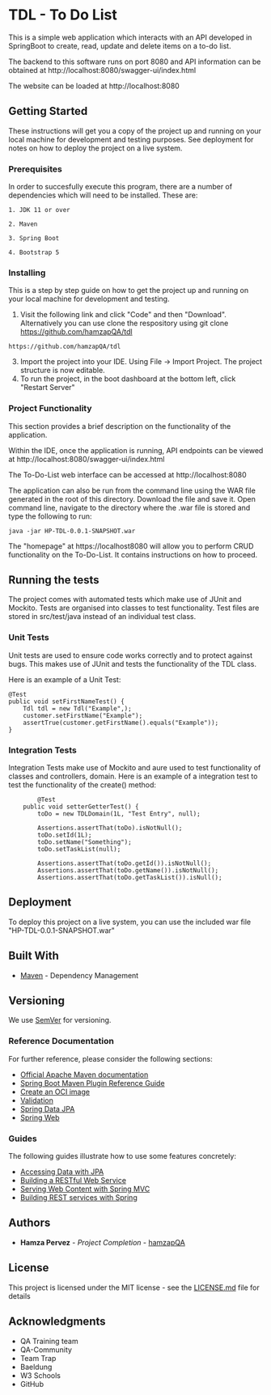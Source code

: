 # TDL - To Do List

This is a simple web application which interacts with an API developed in SpringBoot to create, read, update and delete items on a to-do list.

The backend to this software runs on port 8080 and API information can be obtained at http://localhost:8080/swagger-ui/index.html

The website can be loaded at http://localhost:8080

## Getting Started

These instructions will get you a copy of the project up and running on your local machine for development and testing purposes. See deployment for notes on how to deploy the project on a live system.

### Prerequisites

In order to succesfully execute this program, there are a number of dependencies which will need to be installed. These are:

```
1. JDK 11 or over

2. Maven

3. Spring Boot

4. Bootstrap 5

```
### Installing

This is a step by step guide on how to get the project up and running on your local machine for development and testing. 

1. Visit the following link and click "Code" and then "Download". Alternatively you can use clone the respository using git clone https://github.com/hamzapQA/tdl
```
https://github.com/hamzapQA/tdl
```
3. Import the project into your IDE. Using File -> Import Project. The project structure is now editable.
4. To run the project, in the boot dashboard at the bottom left, click "Restart Server"

### Project Functionality
 
This section provides a brief description on the functionality of the application.

Within the IDE, once the application is running, API endpoints can be viewed at http://localhost:8080/swagger-ui/index.html

The To-Do-List web interface can be accessed at http://localhost:8080

The application can also be run from the command line using the WAR file generated in the root of this directory. Download the file and save it. Open command line, navigate to the directory where the .war file is stored and type the following to run:

```
java -jar HP-TDL-0.0.1-SNAPSHOT.war
```
The "homepage" at https://localhost8080 will allow you to perform CRUD functionality on the To-Do-List. It contains instructions on how to proceed. 

## Running the tests

The project comes with automated tests which make use of JUnit and Mockito. Tests are organised into classes to test functionality. Test files are stored in src/test/java instead of an individual test class.

### Unit Tests 

Unit tests are used to ensure code works correctly and to protect against bugs. This makes use of JUnit and tests the functionality of the TDL class. 

Here is an example of a Unit Test:

	@Test
	public void setFirstNameTest() {
		Tdl tdl = new Tdl("Example",);
		customer.setFirstName("Example");
		assertTrue(customer.getFirstName().equals("Example"));
	}


### Integration Tests 
Integration Tests make use of Mockito and aure used to test functionality of classes and controllers, domain. Here is an example of a integration test to test the functionality of the create() method:
```	
		@Test
	public void setterGetterTest() {
		toDo = new TDLDomain(1L, "Test Entry", null);
		
		Assertions.assertThat(toDo).isNotNull();
		toDo.setId(1L);
		toDo.setName("Something");
		toDo.setTaskList(null);
		
		Assertions.assertThat(toDo.getId()).isNotNull();
		Assertions.assertThat(toDo.getName()).isNotNull();
		Assertions.assertThat(toDo.getTaskList()).isNull();
```

## Deployment

To deploy this project on a live system, you can use the included war file "HP-TDL-0.0.1-SNAPSHOT.war"

## Built With

* [Maven](https://maven.apache.org/) - Dependency Management

## Versioning

We use [SemVer](http://semver.org/) for versioning.

### Reference Documentation
For further reference, please consider the following sections:

* [Official Apache Maven documentation](https://maven.apache.org/guides/index.html)
* [Spring Boot Maven Plugin Reference Guide](https://docs.spring.io/spring-boot/docs/2.4.2/maven-plugin/reference/html/)
* [Create an OCI image](https://docs.spring.io/spring-boot/docs/2.4.2/maven-plugin/reference/html/#build-image)
* [Validation](https://docs.spring.io/spring-boot/docs/2.4.2/reference/htmlsingle/#boot-features-validation)
* [Spring Data JPA](https://docs.spring.io/spring-boot/docs/2.4.2/reference/htmlsingle/#boot-features-jpa-and-spring-data)
* [Spring Web](https://docs.spring.io/spring-boot/docs/2.4.2/reference/htmlsingle/#boot-features-developing-web-applications)

### Guides
The following guides illustrate how to use some features concretely:

* [Accessing Data with JPA](https://spring.io/guides/gs/accessing-data-jpa/)
* [Building a RESTful Web Service](https://spring.io/guides/gs/rest-service/)
* [Serving Web Content with Spring MVC](https://spring.io/guides/gs/serving-web-content/)
* [Building REST services with Spring](https://spring.io/guides/tutorials/bookmarks/)

## Authors

* **Hamza Pervez** - *Project Completion* - [hamzapQA](https://github.com/hamzapQA)

## License

This project is licensed under the MIT license - see the [LICENSE.md](LICENSE.md) file for details 

## Acknowledgments

* QA Training team 
* QA-Community
* Team Trap
* Baeldung
* W3 Schools
* GitHub

